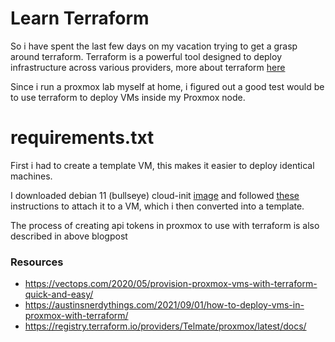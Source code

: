 # Learn Terraform 
So i have spent the last few days on my vacation trying to get a grasp around terraform.  Terraform is a powerful tool designed to deploy infrastructure across various providers, more about terraform [here](https://terraform.io)

Since i run a proxmox lab myself at home, i figured out a good test would be to use terraform to deploy VMs inside my Proxmox node.


# requirements.txt

First i had to create a template VM, this makes it easier to deploy identical machines. 

I downloaded debian 11 (bullseye) cloud-init [image](https://cloud.debian.org/images/cloud/bullseye/latest/) and followed [these](https://vectops.com/2020/05/provision-proxmox-vms-with-terraform-quick-and-easy/) instructions to attach it to a VM, which i then converted into a template. 

The process of creating api tokens in proxmox to use with terraform is also described in above blogpost

### Resources
- https://vectops.com/2020/05/provision-proxmox-vms-with-terraform-quick-and-easy/
- https://austinsnerdythings.com/2021/09/01/how-to-deploy-vms-in-proxmox-with-terraform/
- https://registry.terraform.io/providers/Telmate/proxmox/latest/docs/
